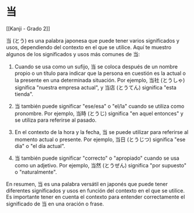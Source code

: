 # 当

[[Kanji - Grado 2]]

当 (とう) es una palabra japonesa que puede tener varios significados y usos, dependiendo del contexto en el que se utilice. Aquí te muestro algunos de los significados y usos más comunes de 当:

1. Cuando se usa como un sufijo, 当 se coloca después de un nombre propio o un título para indicar que la persona en cuestión es la actual o la presente en una determinada situación. Por ejemplo, 当社 (とうしゃ) significa "nuestra empresa actual", y 当店 (とうてん) significa "esta tienda".

2. 当 también puede significar "ese/esa" o "el/la" cuando se utiliza como pronombre. Por ejemplo, 当時 (とうじ) significa "en aquel entonces" y se utiliza para referirse al pasado.

3. En el contexto de la hora y la fecha, 当 se puede utilizar para referirse al momento actual o presente. Por ejemplo, 当日 (とうじつ) significa "ese día" o "el día actual".

4. 当 también puede significar "correcto" o "apropiado" cuando se usa como un adjetivo. Por ejemplo, 当然 (とうぜん) significa "por supuesto" o "naturalmente".

En resumen, 当 es una palabra versátil en japonés que puede tener diferentes significados y usos en función del contexto en el que se utilice. Es importante tener en cuenta el contexto para entender correctamente el significado de 当 en una oración o frase.
